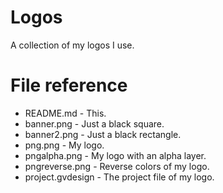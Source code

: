# Logos
A collection of my logos I use.

# File reference
* README.md - This.
* banner.png - Just a black square.
* banner2.png - Just a black rectangle.
* png.png - My logo.
* pngalpha.png - My logo with an alpha layer.
* pngreverse.png - Reverse colors of my logo.
* project.gvdesign - The project file of my logo.
